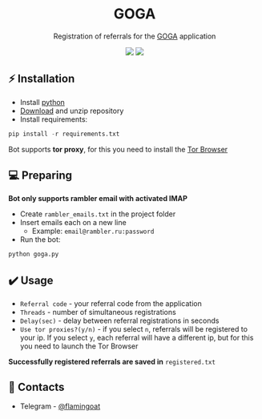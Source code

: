 <h1 align="center">GOGA</h1>

<p align="center">Registration of referrals for the <a href="https://goga.ai/">GOGA</a> application</p>
<p align="center">
<img src="https://img.shields.io/badge/python-3670A0?style=for-the-badge&logo=python&logoColor=ffdd54">
<img src="https://img.shields.io/badge/Tor-7D4698?style=for-the-badge&logo=Tor-Browser&logoColor=white">
</p>

## ⚡ Installation
+ Install [python](https://www.google.com/search?client=opera&q=how+install+python)
+ [Download](https://sites.northwestern.edu/researchcomputing/resources/downloading-from-github) and unzip repository
+ Install requirements:
```python
pip install -r requirements.txt
```
Bot supports **tor proxy**, for this you need to install the [Tor Browser](https://www.torproject.org/download/)

## 💻 Preparing
**Bot only supports rambler email with activated IMAP**
+ Create ```rambler_emails.txt``` in the project folder
+ Insert emails each on a new line
  + Example: ```email@rambler.ru:password```
+ Run the bot:
```python
python goga.py
```

## ✔️ Usage
+ ```Referral code``` - your referral code from the application
+ ```Threads``` - number of simultaneous registrations
+ ```Delay(sec)``` - delay between referral registrations in seconds
+ ```Use tor proxies?(y/n)``` - if you select ```n```, referrals will be registered to your ip. If you select ```y```, each referral will have a different ip, but for this you need to launch the Tor Browser

**Successfully registered referrals are saved in** ```registered.txt```

## 📧 Contacts
+ Telegram - [@flamingoat](https://t.me/flamingoat)
